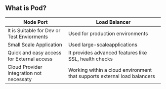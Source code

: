 ## What is Pod?

| Node Port                                     |     Load Balancer |
| --------------------------------------------- | -------------------------------------- |
| It is Suitable for Dev or Test Enviorments    | Used for production environments  |
| Small Scale Application                       | Used large-scaleapplications  |
| Quick and easy access for External access     | It provides advanced features like SSL, health checks  |
| Cloud Provider Integration not necessaty      | Working within a cloud environment that supports external load balancers  |
